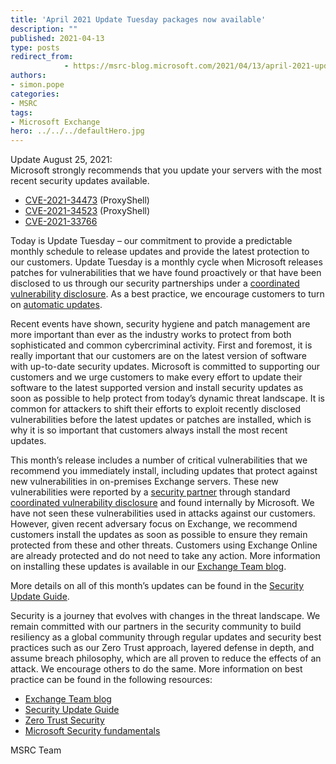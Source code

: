```yaml
---
title: 'April 2021 Update Tuesday packages now available'
description: ""
published: 2021-04-13
type: posts
redirect_from:
            - https://msrc-blog.microsoft.com/2021/04/13/april-2021-update-tuesday-packages-now-available/
authors:
- simon.pope
categories:
- MSRC
tags:
- Microsoft Exchange
hero: ../../../defaultHero.jpg
---
```

<!-- wp:paragraph -->

Update August 25, 2021:  
Microsoft strongly recommends that you update your servers with the most recent security updates available.

<!-- /wp:paragraph -->

<!-- wp:list -->

- [CVE-2021-34473](https://msrc.microsoft.com/update-guide/vulnerability/CVE-2021-34473) (ProxyShell)
- [CVE-2021-34523](https://msrc.microsoft.com/update-guide/vulnerability/CVE-2021-34523) (ProxyShell)
- [CVE-2021-33766](https://msrc.microsoft.com/update-guide/vulnerability/CVE-2021-33766)

<!-- /wp:list -->

<!-- wp:paragraph -->

Today is Update Tuesday – our commitment to provide a predictable monthly schedule to release updates and provide the latest protection to our customers. Update Tuesday is a monthly cycle when Microsoft releases patches for vulnerabilities that we have found proactively or that have been disclosed to us through our security partnerships under a [coordinated vulnerability disclosure](https://www.microsoft.com/en-us/msrc/cvd). As a best practice, we encourage customers to turn on [automatic updates](https://support.microsoft.com/en-us/windows/windows-update-faq-8a903416-6f45-0718-f5c7-375e92dddeb2).

<!-- /wp:paragraph -->

<!-- wp:paragraph -->

Recent events have shown, security hygiene and patch management are more important than ever as the industry works to protect from both sophisticated and common cybercriminal activity. First and foremost, it is really important that our customers are on the latest version of software with up-to-date security updates. Microsoft is committed to supporting our customers and we urge customers to make every effort to update their software to the latest supported version and install security updates as soon as possible to help protect from today’s dynamic threat landscape. It is common for attackers to shift their efforts to exploit recently disclosed vulnerabilities before the latest updates or patches are installed, which is why it is so important that customers always install the most recent updates.

<!-- /wp:paragraph -->

<!-- wp:paragraph -->

This month’s release includes a number of critical vulnerabilities that we recommend you immediately install, including updates that protect against new vulnerabilities in on-premises Exchange servers. These new vulnerabilities were reported by a [security partner](https://msrc.microsoft.com/update-guide/acknowledgement/cve) through standard [coordinated vulnerability disclosure](https://www.microsoft.com/en-us/msrc/cvd) and found internally by Microsoft. We have not seen these vulnerabilities used in attacks against our customers. However, given recent adversary focus on Exchange, we recommend customers install the updates as soon as possible to ensure they remain protected from these and other threats. Customers using Exchange Online are already protected and do not need to take any action. More information on installing these updates is available in our [Exchange Team blog](https://techcommunity.microsoft.com/t5/exchange-team-blog/released-april-2021-exchange-server-security-updates/ba-p/2254617).

<!-- /wp:paragraph -->

<!-- wp:paragraph -->

More details on all of this month’s updates can be found in the [Security Update Guide](https://msrc.microsoft.com/update-guide).

<!-- /wp:paragraph -->

<!-- wp:paragraph -->

Security is a journey that evolves with changes in the threat landscape. We remain committed with our partners in the security community to build resiliency as a global community through regular updates and security best practices such as our Zero Trust approach, layered defense in depth, and assume breach philosophy, which are all proven to reduce the effects of an attack. We encourage others to do the same. More information on best practice can be found in the following resources:

<!-- /wp:paragraph -->

<!-- wp:list -->

- [Exchange Team blog](https://techcommunity.microsoft.com/t5/exchange-team-blog/released-april-2021-exchange-server-security-updates/ba-p/2254617)
- [Security Update Guide ](https://msrc.microsoft.com/update-guide)
- [Zero Trust Security ](https://www.microsoft.com/en-us/security/business/zero-trust)
- [Microsoft Security fundamentals](https://www.microsoft.com/en-us/security/business/security-fundamentals)

<!-- /wp:list -->

<!-- wp:paragraph -->

MSRC Team

<!-- /wp:paragraph -->
